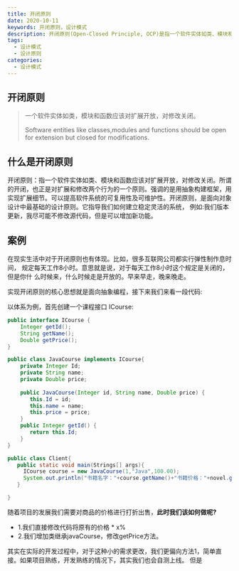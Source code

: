 ```yaml
---
title: 开闭原则
date: 2020-10-11
keywords: 开闭原则，设计模式
description: 开闭原则(Open-Closed Principle, OCP)是指一个软件实体如类、模块和函数应该对 扩展开放，对修改关闭。所谓的开闭，也正是对扩展和修改两个行为的一个原则。强调 的是用抽象构建框架，用实现扩展细节。可以提高软件系统的可复用性及可维护性。开闭原则，是面向对象设计中最基础的设计原则。它指导我们如何建立稳定灵活的系统， 例如:我们版本更新，我尽可能不修改源代码，但是可以增加新功能。
tags:
  - 设计模式
  - 设计原则
categories:
  - 设计模式
---
```


## 开闭原则

> 一个软件实体如类，模块和函数应该对扩展开放，对修改关闭。
> 
> Software entities like classes,modules and functions should be open for extension but closed for modifications.

## 什么是开闭原则

开闭原则：指一个软件实体如类、模块和函数应该对扩展开放，对修改关闭。所谓的开闭，也正是对扩展和修改两个行为的一个原则。强调的是用抽象构建框架，用实现扩展细节。可以提高软件系统的可复用性及可维护性。开闭原则，是面向对象设计中最基础的设计原则。它指导我们如何建立稳定灵活的系统， 例如:我们版本更新，我尽可能不修改源代码，但是可以增加新功能。


## 案例
在现实生活中对于开闭原则也有体现。比如，很多互联网公司都实行弹性制作息时间， 规定每天工作8小时。意思就是说，对于每天工作8小时这个规定是关闭的，但是你什 么时候来，什么时候走是开放的。早来早走，晚来晚走。

实现开闭原则的核心思想就是面向抽象编程，接下来我们来看一段代码:

以体系为例，首先创建一个课程接口 ICourse:

```java
public interface ICourse {
    Integer getId(); 
    String getName(); 
    Double getPrice();
}
```

```java
public class JavaCourse implements ICourse{  
    private Integer Id;
    private String name;
    private Double price;
    
    public JavaCourse(Integer id, String name, Double price) { 
       this.Id = id;
       this.name = name;
       this.price = price;
    }
    public Integer getId() { 
       return this.Id;
    }
}
```

```java
public class Client{
   public static void main(Strings[] args){
     ICourse course = new JavaCourse(1,"Java",100.00);
     System.out.println("书籍名字："+course.getName()+"书籍价格："+novel.getPrice());
   }

}

```

随着项目的发展我们需要对商品的价格进行打折出售，**此时我们该如何做呢?** 

- 1.我们直接修改代码将原有的价格 * x%
- 2.我们增加类继承javaCourse，修改getPrice方法。

其实在实际的开发过程中，对于这种小的需求更改，我们更偏向方法1，简单直接。如果项目熟练，开发熟练的情况下，其实我们也会自测上线。
但是

